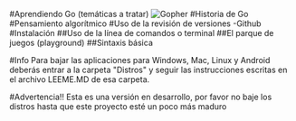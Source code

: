 #Aprendiendo Go (temáticas a tratar)
![Gopher](https://camo.githubusercontent.com/bc8853eda7cbe8b23b35b6b607b15367af9c3c36/68747470733a2f2f7261772e6769746875622e636f6d2f676f6c616e672d73616d706c65732f676f706865722d766563746f722f6d61737465722f676f706865722d66726f6e742e706e67)
#Historia de Go
#Pensamiento algorítmico
#Uso de la revisión de versiones -Github
#Instalación
##Uso de la línea de comandos o terminal
##El parque de juegos (playground)
##Sintaxis básica

#Info
Para bajar las aplicaciones para Windows, Mac, Linux y Android deberás entrar a la carpeta "Distros" y seguir las instrucciones escritas en el archivo LEEME.MD de esa carpeta.

#Advertencia!!
Esta es una versión en desarrollo, por favor no baje los distros hasta que este proyecto esté un poco más maduro

